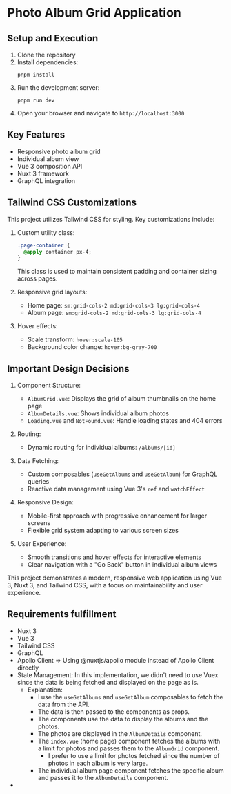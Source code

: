 # Photo Album Grid Application

## Setup and Execution

1. Clone the repository
2. Install dependencies:
   ```
   pnpm install
   ```
3. Run the development server:
   ```
   pnpm run dev
   ```
4. Open your browser and navigate to `http://localhost:3000`

## Key Features

- Responsive photo album grid
- Individual album view
- Vue 3 composition API
- Nuxt 3 framework
- GraphQL integration

## Tailwind CSS Customizations

This project utilizes Tailwind CSS for styling. Key customizations include:

1. Custom utility class:

   ```css
   .page-container {
     @apply container px-4;
   }
   ```

   This class is used to maintain consistent padding and container sizing across pages.

2. Responsive grid layouts:

   - Home page: `sm:grid-cols-2 md:grid-cols-3 lg:grid-cols-4`
   - Album page: `sm:grid-cols-2 md:grid-cols-3 lg:grid-cols-4`

3. Hover effects:
   - Scale transform: `hover:scale-105`
   - Background color change: `hover:bg-gray-700`

## Important Design Decisions

1. Component Structure:

   - `AlbumGrid.vue`: Displays the grid of album thumbnails on the home page
   - `AlbumDetails.vue`: Shows individual album photos
   - `Loading.vue` and `NotFound.vue`: Handle loading states and 404 errors

2. Routing:

   - Dynamic routing for individual albums: `/albums/[id]`

3. Data Fetching:

   - Custom composables (`useGetAlbums` and `useGetAlbum`) for GraphQL queries
   - Reactive data management using Vue 3's `ref` and `watchEffect`

4. Responsive Design:

   - Mobile-first approach with progressive enhancement for larger screens
   - Flexible grid system adapting to various screen sizes

5. User Experience:
   - Smooth transitions and hover effects for interactive elements
   - Clear navigation with a "Go Back" button in individual album views

This project demonstrates a modern, responsive web application using Vue 3, Nuxt 3, and Tailwind CSS, with a focus on maintainability and user experience.

## Requirements fulfillment

- Nuxt 3
- Vue 3
- Tailwind CSS
- GraphQL
- Apollo Client => Using @nuxtjs/apollo module instead of Apollo Client directly
- State Management: In this implementation, we didn't need to use Vuex since the data is being fetched and displayed on the page as is.
  - Explanation:
    - I use the `useGetAlbums` and `useGetAlbum` composables to fetch the data from the API.
    - The data is then passed to the components as props.
    - The components use the data to display the albums and the photos.
    - The photos are displayed in the `AlbumDetails` component.
    - The `index.vue` (home page) component fetches the albums with a limit for photos and passes them to the `AlbumGrid` component.
      - I prefer to use a limit for photos fetched since the number of photos in each album is very large.
    - The individual album page component fetches the specific album and passes it to the `AlbumDetails` component.
-
